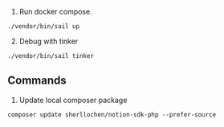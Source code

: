 1. Run docker compose.
```shell
./vendor/bin/sail up
```

2. Debug with tinker
```shell
./vendor/bin/sail tinker
```

## Commands 
1. Update local composer package
```shell
composer update sherllochen/notion-sdk-php --prefer-source
```

